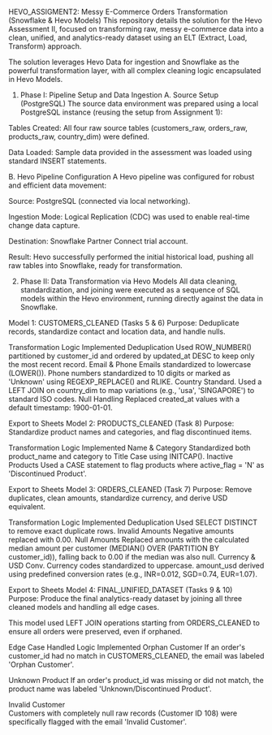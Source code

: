 HEVO_ASSIGMENT2: Messy E-Commerce Orders Transformation (Snowflake & Hevo Models)
This repository details the solution for the Hevo Assessment II, focused on transforming raw, messy e-commerce data into a clean, unified, and analytics-ready dataset using an ELT (Extract, Load, Transform) approach.

The solution leverages Hevo Data for ingestion and Snowflake as the powerful transformation layer, with all complex cleaning logic encapsulated in Hevo Models.

1. Phase I: Pipeline Setup and Data Ingestion
A. Source Setup (PostgreSQL)
The source data environment was prepared using a local PostgreSQL instance (reusing the setup from Assignment 1):

Tables Created: All four raw source tables (customers_raw, orders_raw, products_raw, country_dim) were defined.

Data Loaded: Sample data provided in the assessment was loaded using standard INSERT statements.

B. Hevo Pipeline Configuration
A Hevo pipeline was configured for robust and efficient data movement:

Source: PostgreSQL (connected via local networking).

Ingestion Mode: Logical Replication (CDC) was used to enable real-time change data capture.

Destination: Snowflake Partner Connect trial account.

Result: Hevo successfully performed the initial historical load, pushing all raw tables into Snowflake, ready for transformation.

2. Phase II: Data Transformation via Hevo Models
All data cleaning, standardization, and joining were executed as a sequence of SQL models within the Hevo environment, running directly against the data in Snowflake.

Model 1: CUSTOMERS_CLEANED (Tasks 5 & 6)
Purpose: Deduplicate records, standardize contact and location data, and handle nulls.

Transformation	Logic Implemented
Deduplication	Used ROW_NUMBER() partitioned by customer_id and ordered by updated_at DESC to keep only the most recent record.
Email & Phone	Emails standardized to lowercase (LOWER()). Phone numbers standardized to 10 digits or marked as 'Unknown' using REGEXP_REPLACE() and RLIKE.
Country Standard.	Used a LEFT JOIN on country_dim to map variations (e.g., 'usa', 'SINGAPORE') to standard ISO codes.
Null Handling	Replaced <null> created_at values with a default timestamp: 1900-01-01.

Export to Sheets
Model 2: PRODUCTS_CLEANED (Task 8)
Purpose: Standardize product names and categories, and flag discontinued items.

Transformation	Logic Implemented
Name & Category	Standardized both product_name and category to Title Case using INITCAP().
Inactive Products	Used a CASE statement to flag products where active_flag = 'N' as 'Discontinued Product'.

Export to Sheets
Model 3: ORDERS_CLEANED (Task 7)
Purpose: Remove duplicates, clean amounts, standardize currency, and derive USD equivalent.

Transformation	Logic Implemented
Deduplication	Used SELECT DISTINCT to remove exact duplicate rows.
Invalid Amounts	Negative amounts replaced with 0.00.
Null Amounts	Replaced <null> amounts with the calculated median amount per customer (MEDIAN() OVER (PARTITION BY customer_id)), falling back to 0.00 if the median was also null.
Currency & USD Conv.	Currency codes standardized to uppercase. amount_usd derived using predefined conversion rates (e.g., INR=0.012, SGD=0.74, EUR=1.07).

Export to Sheets
Model 4: FINAL_UNIFIED_DATASET (Tasks 9 & 10)
Purpose: Produce the final analytics-ready dataset by joining all three cleaned models and handling all edge cases.

This model used LEFT JOIN operations starting from ORDERS_CLEANED to ensure all orders were preserved, even if orphaned.

Edge Case Handled	Logic Implemented
Orphan Customer	
If an order's customer_id had no match in CUSTOMERS_CLEANED, the email was labeled 'Orphan Customer'.

Unknown Product	
If an order's product_id was missing or did not match, the product name was labeled 'Unknown/Discontinued Product'.

Invalid Customer	
Customers with completely null raw records (Customer ID 108) were specifically flagged with the email 'Invalid Customer'.
